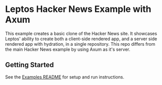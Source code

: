 # Leptos Hacker News Example with Axum

This example creates a basic clone of the Hacker News site. It showcases Leptos' ability to create both a client-side rendered app, and a server side rendered app with hydration, in a single repository. This repo differs from the main Hacker News example by using Axum as it's server.

## Getting Started

See the [Examples README](../README.md) for setup and run instructions.
